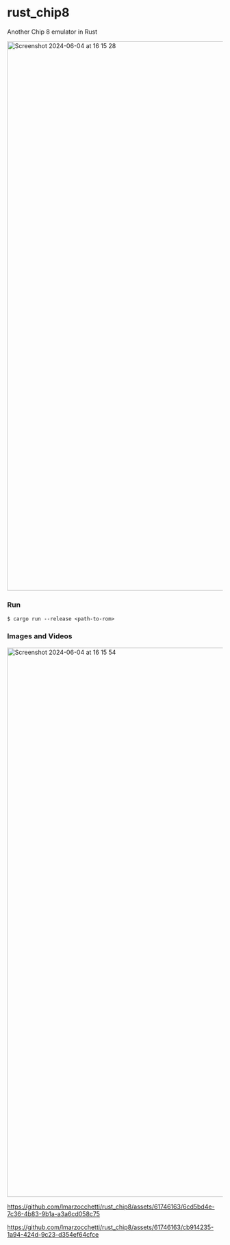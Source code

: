 # rust_chip8
Another Chip 8 emulator in Rust

<img width="1279" alt="Screenshot 2024-06-04 at 16 15 28" 
src="https://github.com/lmarzocchetti/rust_chip8/assets/61746163/a9f3bfdf-dbb6-49b8-b127-cd45f70cac7f">

### Run
```
$ cargo run --release <path-to-rom>
```

### Images and Videos

<img width="1279" alt="Screenshot 2024-06-04 at 16 15 54" src="https://github.com/lmarzocchetti/rust_chip8/assets/61746163/66b61af9-b02a-4288-90bc-412074824807">

https://github.com/lmarzocchetti/rust_chip8/assets/61746163/6cd5bd4e-7c36-4b83-9b1a-a3a6cd058c75

https://github.com/lmarzocchetti/rust_chip8/assets/61746163/cb914235-1a94-424d-9c23-d354ef64cfce
